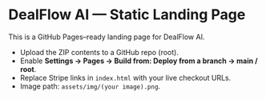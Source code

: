 # DealFlow AI — Static Landing Page
This is a GitHub Pages–ready landing page for DealFlow AI.
- Upload the ZIP contents to a GitHub repo (root).
- Enable **Settings → Pages → Build from: Deploy from a branch → main / root**.
- Replace Stripe links in `index.html` with your live checkout URLs.
- Image path: `assets/img/(your image).png`.
